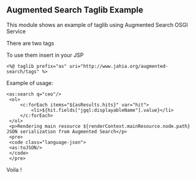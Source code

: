 ## Augmented Search Taglib Example

This module shows an example of taglib using Augmented Search OSGI Service

There are two tags

To use them insert in your JSP

`<%@ taglib prefix="as" uri="http://www.jahia.org/augmented-search/tags" %>`

Example of usage:

```
<as:search q="ceo"/>
 <ol>
     <c:forEach items="${asResults.hits}" var="hit">
         <li>${hit.fields["jgql:displayableName"].value}</li>
     </c:forEach>
 </ol>
 <p>Rendering main resource ${renderContext.mainResource.node.path} JSON serialization from Augmented Search</p>
 <pre>
 <code class="language-json">
 <as:toJSON/>
 </code>
 </pre>
```
Voila !